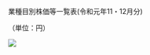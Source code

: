 業種目別株価等一覧表(令和元年11・12月分)

（単位：円）

![](https://www.nta.go.jp/tmp/452084bc-46ac-4d00-9589-1dc8fadc91ac/images/c7288ee5e917144e6b4413d1142d8cfc5f22bce07f25ab9f34bb6f42b3d85b37.jpg)